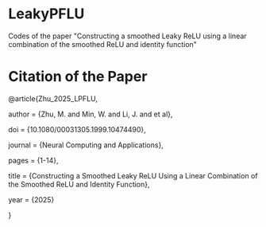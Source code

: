 # LeakyPFLU
Codes of the paper "Constructing a smoothed Leaky ReLU using a linear combination of the smoothed ReLU and identity function"

# Citation of the Paper

@article{Zhu_2025_LPFLU, 

  author = {Zhu, M. and Min, W. and Li, J. and et al}, 

  doi = {10.1080/00031305.1999.10474490}, 

  journal = {Neural Computing and Applications}, 

  pages = {1-14}, 

  title = {Constructing a Smoothed Leaky ReLU Using a Linear Combination of the Smoothed ReLU and Identity Function}, 

  year = {2025} 

}
